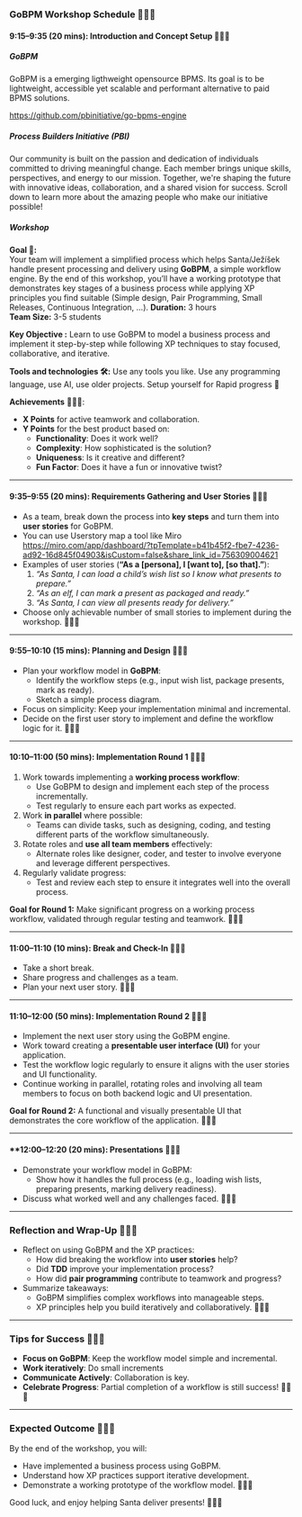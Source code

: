 ###  GoBPM Workshop Schedule 🎄🎅🎁

#### **9:15–9:35 (20 mins): Introduction and Concept Setup** 🎁🎅🎄

##### GoBPM 
GoBPM is a emerging ligthweight opensource BPMS. Its goal is to be lightweight, accessible yet scalable and performant alternative to paid BPMS solutions.

https://github.com/pbinitiative/go-bpms-engine

##### Process Builders Initiative (PBI)
Our community is built on the passion and dedication of individuals committed to driving meaningful change. Each member brings unique skills, perspectives, and energy to our mission. Together, we're shaping the future with innovative ideas, collaboration, and a shared vision for success. Scroll down to learn more about the amazing people who make our initiative possible!

##### Workshop

**Goal 🎯:**  
Your team will implement a simplified process which helps Santa/Ježíšek handle present processing and delivery using **GoBPM**, a simple workflow engine. By the end of this workshop, you’ll have a working prototype that demonstrates key stages of a business process while applying XP principles you find suitable (Simple design, Pair Programming, Small Releases, Continuous Integration, ...).
**Duration:** 3 hours  
**Team Size:** 3-5 students

**Key Objective :** Learn to use GoBPM to model a business process and implement it step-by-step while following XP techniques to stay focused, collaborative, and iterative. 

**Tools and technologies 🛠️:** Use any tools you like. Use any programming language, use AI, use older projects. Setup yourself for Rapid progress 💪


**Achievements** 🥇🥈🥉:
- **X Points** for active teamwork and collaboration.    
- **Y Points** for the best product based on:    
    - **Functionality**: Does it work well?        
    - **Complexity**: How sophisticated is the solution?        
    - **Uniqueness**: Is it creative and different?        
    - **Fun Factor**: Does it have a fun or innovative twist?        

---

#### **9:35–9:55 (20 mins): Requirements Gathering and User Stories** 🎄🎅🎁

- As a team, break down the process into **key steps** and turn them into **user stories** for GoBPM.
- You can use Userstory map a tool like Miro https://miro.com/app/dashboard/?tpTemplate=b41b45f2-fbe7-4236-ad92-16d845f04903&isCustom=false&share_link_id=756309004621
- Examples of user stories (**“As a \[persona\], I \[want to\], \[so that\].”**):
    1. _“As Santa, I can load a child’s wish list so I know what presents to prepare.”_
    2. _“As an elf, I can mark a present as packaged and ready.”_
    3. _“As Santa, I can view all presents ready for delivery.”_
- Choose only achievable number of small stories to implement during the workshop. 🎅🎁🎄

---

#### **9:55–10:10 (15 mins): Planning and Design** 🎁🎅🎄

- Plan your workflow model in **GoBPM**:
    - Identify the workflow steps (e.g., input wish list, package presents, mark as ready).
    - Sketch a simple process diagram.
- Focus on simplicity: Keep your implementation minimal and incremental.
- Decide on the first user story to implement and define the workflow logic for it. 🎅🎁🎄

---

#### **10:10–11:00 (50 mins): Implementation Round 1** 🎄🎅🎁

1. Work towards implementing a **working process workflow**:
    - Use GoBPM to design and implement each step of the process incrementally.
    - Test regularly to ensure each part works as expected.
2. Work **in parallel** where possible:
    - Teams can divide tasks, such as designing, coding, and testing different parts of the workflow simultaneously.
3. Rotate roles and **use all team members** effectively:
    - Alternate roles like designer, coder, and tester to involve everyone and leverage different perspectives.
4. Regularly validate progress:
    - Test and review each step to ensure it integrates well into the overall process.

**Goal for Round 1:** Make significant progress on a working process workflow, validated through regular testing and teamwork. 🎅🎁🎄

---

#### **11:00–11:10 (10 mins): Break and Check-In** 🎁🎅🎄

- Take a short break.
- Share progress and challenges as a team.
- Plan your next user story. 🎅🎁🎄

---

#### **11:10–12:00 (50 mins): Implementation Round 2** 🎄🎅🎁

- Implement the next user story using the GoBPM engine.
- Work toward creating a **presentable user interface (UI)** for your application.
- Test the workflow logic regularly to ensure it aligns with the user stories and UI functionality.
- Continue working in parallel, rotating roles and involving all team members to focus on both backend logic and UI presentation.

**Goal for Round 2:** A functional and visually presentable UI that demonstrates the core workflow of the application. 🎅🎁🎄

---

#### **12:00–12:20 (20 mins): Presentations 🎁🎅🎄

- Demonstrate your workflow model in GoBPM:
    - Show how it handles the full process (e.g., loading wish lists, preparing presents, marking delivery readiness).
- Discuss what worked well and any challenges faced. 🎅🎁🎄

---

### Reflection and Wrap-Up 🎁🎅🎄

- Reflect on using GoBPM and the XP practices:
    - How did breaking the workflow into **user stories** help?
    - Did **TDD** improve your implementation process?
    - How did **pair programming** contribute to teamwork and progress?
- Summarize takeaways:
    - GoBPM simplifies complex workflows into manageable steps.
    - XP principles help you build iteratively and collaboratively. 🎅🎁🎄

---

###  Tips for Success 🎄🎅🎁

- **Focus on GoBPM**: Keep the workflow model simple and incremental.
- **Work iteratively**: Do small increments
- **Communicate Actively**: Collaboration is key.
- **Celebrate Progress**: Partial completion of a workflow is still success! 🎅🎁🎄

---

### Expected Outcome 🎁🎅🎄

By the end of the workshop, you will:

- Have implemented a business process using GoBPM.
- Understand how XP practices support iterative development.
- Demonstrate a working prototype of the workflow model. 🎅🎁🎄

Good luck, and enjoy helping Santa deliver presents! 🎁🎅🎄
